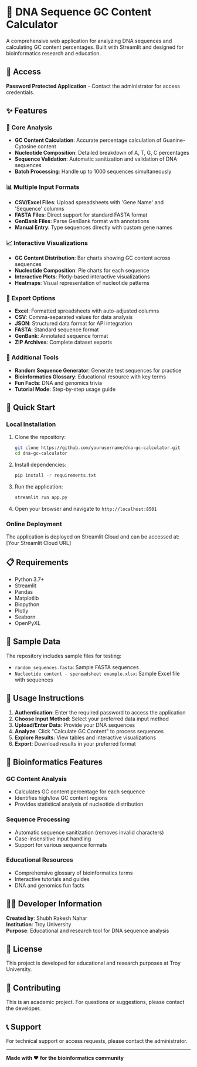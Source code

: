 # 🧬 DNA Sequence GC Content Calculator

A comprehensive web application for analyzing DNA sequences and calculating GC content percentages. Built with Streamlit and designed for bioinformatics research and education.

## 🔐 Access
**Password Protected Application** - Contact the administrator for access credentials.

## ✨ Features

### 🔬 Core Analysis
- **GC Content Calculation**: Accurate percentage calculation of Guanine-Cytosine content
- **Nucleotide Composition**: Detailed breakdown of A, T, G, C percentages
- **Sequence Validation**: Automatic sanitization and validation of DNA sequences
- **Batch Processing**: Handle up to 1000 sequences simultaneously

### 📊 Multiple Input Formats
- **CSV/Excel Files**: Upload spreadsheets with 'Gene Name' and 'Sequence' columns
- **FASTA Files**: Direct support for standard FASTA format
- **GenBank Files**: Parse GenBank format with annotations
- **Manual Entry**: Type sequences directly with custom gene names

### 📈 Interactive Visualizations
- **GC Content Distribution**: Bar charts showing GC content across sequences
- **Nucleotide Composition**: Pie charts for each sequence
- **Interactive Plots**: Plotly-based interactive visualizations
- **Heatmaps**: Visual representation of nucleotide patterns

### 💾 Export Options
- **Excel**: Formatted spreadsheets with auto-adjusted columns
- **CSV**: Comma-separated values for data analysis
- **JSON**: Structured data format for API integration
- **FASTA**: Standard sequence format
- **GenBank**: Annotated sequence format
- **ZIP Archives**: Complete dataset exports

### 🎲 Additional Tools
- **Random Sequence Generator**: Generate test sequences for practice
- **Bioinformatics Glossary**: Educational resource with key terms
- **Fun Facts**: DNA and genomics trivia
- **Tutorial Mode**: Step-by-step usage guide

## 🚀 Quick Start

### Local Installation
1. Clone the repository:
   ```bash
   git clone https://github.com/yourusername/dna-gc-calculator.git
   cd dna-gc-calculator
   ```

2. Install dependencies:
   ```bash
   pip install -r requirements.txt
   ```

3. Run the application:
   ```bash
   streamlit run app.py
   ```

4. Open your browser and navigate to `http://localhost:8501`

### Online Deployment
The application is deployed on Streamlit Cloud and can be accessed at:
[Your Streamlit Cloud URL]

## 📋 Requirements

- Python 3.7+
- Streamlit
- Pandas
- Matplotlib
- Biopython
- Plotly
- Seaborn
- OpenPyXL

## 🧪 Sample Data

The repository includes sample files for testing:
- `random_sequences.fasta`: Sample FASTA sequences
- `Nucleotide content - spereadsheet example.xlsx`: Sample Excel file with sequences

## 🔧 Usage Instructions

1. **Authentication**: Enter the required password to access the application
2. **Choose Input Method**: Select your preferred data input method
3. **Upload/Enter Data**: Provide your DNA sequences
4. **Analyze**: Click "Calculate GC Content" to process sequences
5. **Explore Results**: View tables and interactive visualizations
6. **Export**: Download results in your preferred format

## 🧬 Bioinformatics Features

### GC Content Analysis
- Calculates GC content percentage for each sequence
- Identifies high/low GC content regions
- Provides statistical analysis of nucleotide distribution

### Sequence Processing
- Automatic sequence sanitization (removes invalid characters)
- Case-insensitive input handling
- Support for various sequence formats

### Educational Resources
- Comprehensive glossary of bioinformatics terms
- Interactive tutorials and guides
- DNA and genomics fun facts

## 👨‍💻 Developer Information

**Created by**: Shubh Rakesh Nahar  
**Institution**: Troy University  
**Purpose**: Educational and research tool for DNA sequence analysis

## 📄 License

This project is developed for educational and research purposes at Troy University.

## 🤝 Contributing

This is an academic project. For questions or suggestions, please contact the developer.

## 📞 Support

For technical support or access requests, please contact the administrator.

---

**Made with ❤️ for the bioinformatics community** 